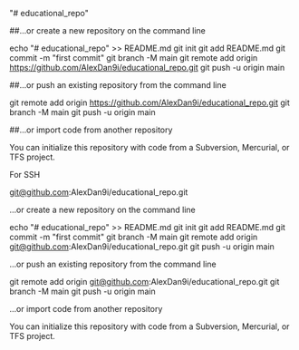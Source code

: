"# educational_repo" 

##...or create a new repository on the command line

echo "# educational_repo" >> README.md
git init
git add README.md
git commit -m "first commit"
git branch -M main
git remote add origin https://github.com/AlexDan9i/educational_repo.git
git push -u origin main


##...or push an existing repository from the command line

git remote add origin https://github.com/AlexDan9i/educational_repo.git
git branch -M main
git push -u origin main

##...or import code from another repository

You can initialize this repository with code from a Subversion, Mercurial, or TFS project.

For SSH

git@github.com:AlexDan9i/educational_repo.git

…or create a new repository on the command line

echo "# educational_repo" >> README.md
git init
git add README.md
git commit -m "first commit"
git branch -M main
git remote add origin git@github.com:AlexDan9i/educational_repo.git
git push -u origin main


…or push an existing repository from the command line

git remote add origin git@github.com:AlexDan9i/educational_repo.git
git branch -M main
git push -u origin main

…or import code from another repository

You can initialize this repository with code from a Subversion, Mercurial, or TFS project.
